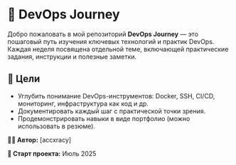 # 🚀 DevOps Journey

Добро пожаловать в мой репозиторий **DevOps Journey** — это пошаговый путь изучения ключевых технологий и практик DevOps. Каждая неделя посвящена отдельной теме, включающей практические задания, инструкции и полезные заметки.


## 🎯 Цели

- Углубить понимание DevOps-инструментов: Docker, SSH, CI/CD, мониторинг, инфраструктура как код и др.
- Документировать каждый шаг с практической точки зрения.
- Продемонстрировать навыки в виде портфолио (можно использовать в резюме).


**🧑‍💻 Автор:** [accxracy]

**📅 Старт проекта:** Июль 2025
